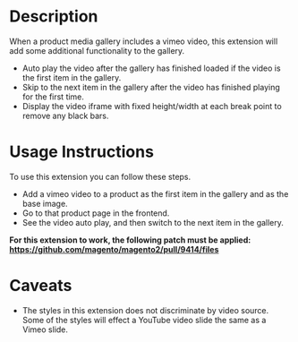 # Description

When a product media gallery includes a vimeo video, this extension will add some additional functionality to the gallery.
- Auto play the video after the gallery has finished loaded if the video is the first item in the gallery.
- Skip to the next item in the gallery after the video has finished playing for the first time.
- Display the video iframe with fixed height/width at each break point to remove any black bars.

# Usage Instructions

To use this extension you can follow these steps.
- Add a vimeo video to a product as the first item in the gallery and as the base image.
- Go to that product page in the frontend.
- See the video auto play, and then switch to the next item in the gallery.

**For this extension to work, the following patch must be applied: https://github.com/magento/magento2/pull/9414/files**

# Caveats

- The styles in this extension does not discriminate by video source. Some of the styles will effect a YouTube video
slide the same as a Vimeo slide.